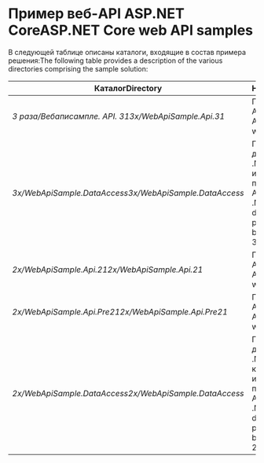 # <a name="aspnet-core-web-api-samples"></a><span data-ttu-id="4bed6-101">Пример веб-API ASP.NET Core</span><span class="sxs-lookup"><span data-stu-id="4bed6-101">ASP.NET Core web API samples</span></span>

<span data-ttu-id="4bed6-102">В следующей таблице описаны каталоги, входящие в состав примера решения:</span><span class="sxs-lookup"><span data-stu-id="4bed6-102">The following table provides a description of the various directories comprising the sample solution:</span></span>

| <span data-ttu-id="4bed6-103">Каталог</span><span class="sxs-lookup"><span data-stu-id="4bed6-103">Directory</span></span>                   | <span data-ttu-id="4bed6-104">Назначение</span><span class="sxs-lookup"><span data-stu-id="4bed6-104">Purpose</span></span> |
|-----------------------------|------------------------------------------------------------|
| <span data-ttu-id="4bed6-105">*3 раза/Вебаписампле. API. 31*</span><span class="sxs-lookup"><span data-stu-id="4bed6-105">*3x/WebApiSample.Api.31*</span></span>    | <span data-ttu-id="4bed6-106">Проект веб-API ASP.NET Core 3,1.</span><span class="sxs-lookup"><span data-stu-id="4bed6-106">An ASP.NET Core 3.1 web API project.</span></span>                       |
| <span data-ttu-id="4bed6-107">*3x/WebApiSample.DataAccess*</span><span class="sxs-lookup"><span data-stu-id="4bed6-107">*3x/WebApiSample.DataAccess*</span></span>| <span data-ttu-id="4bed6-108">Проект уровня доступа к данным .NET Standard 2,1, используемый проектом веб-API ASP.NET Core 3,1.</span><span class="sxs-lookup"><span data-stu-id="4bed6-108">A .NET Standard 2.1 data access layer project which is used by the ASP.NET Core 3.1 web API project.</span></span>|
| <span data-ttu-id="4bed6-109">*2x/WebApiSample.Api.21*</span><span class="sxs-lookup"><span data-stu-id="4bed6-109">*2x/WebApiSample.Api.21*</span></span>    | <span data-ttu-id="4bed6-110">Проект веб-API ASP.NET Core 2.1.</span><span class="sxs-lookup"><span data-stu-id="4bed6-110">An ASP.NET Core 2.1 web API project.</span></span>                         |
| <span data-ttu-id="4bed6-111">*2x/WebApiSample.Api.Pre21*</span><span class="sxs-lookup"><span data-stu-id="4bed6-111">*2x/WebApiSample.Api.Pre21*</span></span> | <span data-ttu-id="4bed6-112">Проект веб-API ASP.NET Core 2.0.</span><span class="sxs-lookup"><span data-stu-id="4bed6-112">An ASP.NET Core 2.0 web API project.</span></span>                         |
| <span data-ttu-id="4bed6-113">*2x/WebApiSample.DataAccess*</span><span class="sxs-lookup"><span data-stu-id="4bed6-113">*2x/WebApiSample.DataAccess*</span></span>| <span data-ttu-id="4bed6-114">Проект уровня доступа к данным .NET Standard 2.0, который используется проектом веб-API ASP.NET Core 2.x.</span><span class="sxs-lookup"><span data-stu-id="4bed6-114">A .NET Standard 2.0 data access layer project which is used by the ASP.NET Core 2.x web API projects.</span></span>|
